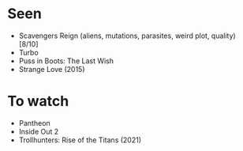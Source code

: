 # Seen

- Scavengers Reign (aliens, mutations, parasites, weird plot, quality) [8/10]
- Turbo
- Puss in Boots: The Last Wish
- Strange Love (2015)

# To watch

- Pantheon
- Inside Out 2
- Trollhunters: Rise of the Titans (2021)
